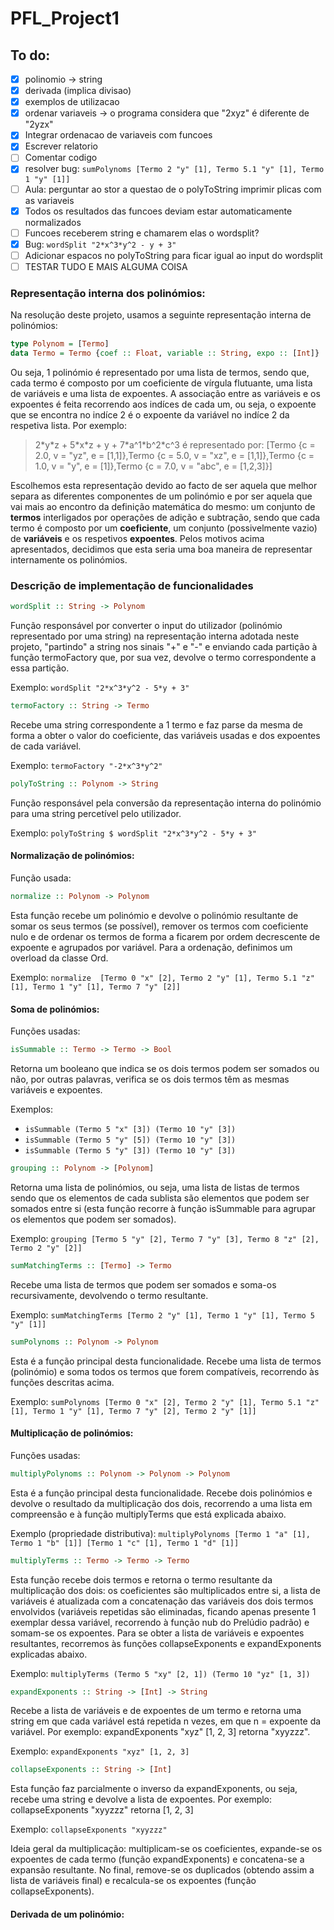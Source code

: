# PFL_Project1

## To do:
- [x] polinomio -> string
- [x] derivada (implica divisao)
- [x] exemplos de utilizacao
- [x] ordenar variaveis -> o programa considera que "2xyz" é diferente de "2yzx"
- [x] Integrar ordenacao de variaveis com funcoes
- [x] Escrever relatorio
- [ ] Comentar codigo
- [x] resolver bug: `sumPolynoms [Termo 2 "y" [1], Termo 5.1 "y" [1], Termo 1 "y" [1]]`
- [ ] Aula: perguntar ao stor a questao de o polyToString imprimir plicas com as variaveis
- [x] Todos os resultados das funcoes deviam estar automaticamente normalizados
- [ ] Funcoes receberem string e chamarem elas o wordsplit?
- [x] Bug: `wordSplit "2*x^3*y^2 - y + 3"`
- [ ] Adicionar espacos no polyToString para ficar igual ao input do wordsplit
- [ ] TESTAR TUDO E MAIS ALGUMA COISA

### Representação interna dos polinómios:

Na resolução deste projeto, usamos a seguinte representação interna de polinómios:
```haskell
type Polynom = [Termo]
data Termo = Termo {coef :: Float, variable :: String, expo :: [Int]}
```
Ou seja, 1 polinómio é representado por uma lista de termos, sendo que, cada termo é composto por um coeficiente de vírgula flutuante, uma lista de variáveis e uma lista de expoentes. A associação entre as variáveis e os expoentes é feita recorrendo aos indíces de cada um, ou seja, o expoente que se encontra no indíce 2 é o expoente da variável no indíce 2 da respetiva lista. Por exemplo:
> 2\*y\*z + 5\*x\*z + y + 7\*a\^1\*b\^2\*c^3 é representado por:
> [Termo {c = 2.0, v = "yz", e = [1,1]},Termo {c = 5.0, v = "xz", e = [1,1]},Termo {c = 1.0, v = "y", e = [1]},Termo {c = 7.0, v = "abc", e = [1,2,3]}]

Escolhemos esta representação devido ao facto de ser aquela que melhor separa as diferentes componentes de um polinómio e por ser aquela que vai mais ao encontro da definição matemática do mesmo: um conjunto de **termos** interligados por operações de adição e subtração, sendo que cada termo é composto por um **coeficiente**, um conjunto (possivelmente vazio) de **variáveis** e os respetivos **expoentes**.
Pelos motivos acima apresentados, decidimos que esta seria uma boa maneira de representar internamente os polinómios.

### Descrição de implementação de funcionalidades
```haskell
wordSplit :: String -> Polynom
```
Função responsável por converter o input do utilizador (polinómio representado por uma string) na representação interna adotada neste projeto, "partindo" a string nos sinais "+" e "-" e enviando cada partição à função termoFactory que, por sua vez, devolve o termo correspondente a essa partição.

Exemplo: `wordSplit "2*x^3*y^2 - 5*y + 3"`

```haskell
termoFactory :: String -> Termo
```
Recebe uma string correspondente a 1 termo e faz parse da mesma de forma a obter o valor do coeficiente, das variáveis usadas e dos expoentes de cada variável.

Exemplo: `termoFactory "-2*x^3*y^2"`

```haskell
polyToString :: Polynom -> String
```
Função responsável pela conversão da representação interna do polinómio para uma string percetível pelo utilizador.

Exemplo: `polyToString $ wordSplit "2*x^3*y^2 - 5*y + 3"`

#### Normalização de polinómios:
Função usada:
```haskell
normalize :: Polynom -> Polynom
```
Esta função recebe um polinómio e devolve o polinómio resultante de somar os seus termos (se possível), remover os termos com coeficiente nulo e de ordenar os termos de forma a ficarem por ordem decrescente de expoente e agrupados por variável. Para a ordenação, definimos um overload da classe Ord.

Exemplo: `normalize  [Termo 0 "x" [2], Termo 2 "y" [1], Termo 5.1 "z" [1], Termo 1 "y" [1], Termo 7 "y" [2]]`

#### Soma de polinómios:
Funções usadas:
```haskell
isSummable :: Termo -> Termo -> Bool
```
Retorna um booleano que indica se os dois termos podem ser somados ou não, por outras palavras, verifica se os dois termos têm as mesmas variáveis e expoentes.

Exemplos:
- `isSummable (Termo 5 "x" [3]) (Termo 10 "y" [3])`
- `isSummable (Termo 5 "y" [5]) (Termo 10 "y" [3])`
- `isSummable (Termo 5 "y" [3]) (Termo 10 "y" [3])`

```haskell
grouping :: Polynom -> [Polynom]
```
Retorna uma lista de polinómios, ou seja, uma lista de listas de termos sendo que os elementos de cada sublista são elementos que podem ser somados entre si (esta função recorre à função isSummable para agrupar os elementos que podem ser somados).

Exemplo: `grouping [Termo 5 "y" [2], Termo 7 "y" [3], Termo 8 "z" [2], Termo 2 "y" [2]]`

```haskell
sumMatchingTerms :: [Termo] -> Termo
```
Recebe uma lista de termos que podem ser somados e soma-os recursivamente, devolvendo o termo resultante.

Exemplo: `sumMatchingTerms [Termo 2 "y" [1], Termo 1 "y" [1], Termo 5 "y" [1]]`

```haskell
sumPolynoms :: Polynom -> Polynom
```
Esta é a função principal desta funcionalidade. Recebe uma lista de termos (polinómio) e soma todos os termos que forem compatíveis, recorrendo às funções descritas acima. 

Exemplo: `sumPolynoms [Termo 0 "x" [2], Termo 2 "y" [1], Termo 5.1 "z" [1], Termo 1 "y" [1], Termo 7 "y" [2], Termo 2 "y" [1]]`

#### Multiplicação de polinómios:
Funções usadas:

```haskell
multiplyPolynoms :: Polynom -> Polynom -> Polynom
```
Esta é a função principal desta funcionalidade. Recebe dois polinómios e devolve o resultado da multiplicação dos dois, recorrendo a uma lista em compreensão e à função multiplyTerms que está explicada abaixo.

Exemplo (propriedade distributiva): `multiplyPolynoms [Termo 1 "a" [1], Termo 1 "b" [1]] [Termo 1 "c" [1], Termo 1 "d" [1]]`

```haskell
multiplyTerms :: Termo -> Termo -> Termo
```
Esta função recebe dois termos e retorna o termo resultante da multiplicação dos dois: os coeficientes são multiplicados entre si, a lista de variáveis é atualizada com a concatenação das variáveis dos dois termos envolvidos (variáveis repetidas são eliminadas, ficando apenas presente 1 exemplar dessa variável, recorrendo à função nub do Prelúdio padrão) e somam-se os expoentes. 
Para se obter a lista de variáveis e expoentes resultantes, recorremos às funções collapseExponents e expandExponents explicadas abaixo.

Exemplo: `multiplyTerms (Termo 5 "xy" [2, 1]) (Termo 10 "yz" [1, 3])`

```haskell
expandExponents :: String -> [Int] -> String
```
Recebe a lista de variáveis e de expoentes de um termo e retorna uma string em que cada variável está repetida n vezes, em que n = expoente da variável. 
Por exemplo: expandExponents "xyz" [1, 2, 3] retorna "xyyzzz".

Exemplo: `expandExponents "xyz" [1, 2, 3]`

```haskell
collapseExponents :: String -> [Int]
```
Esta função faz parcialmente o inverso da expandExponents, ou seja, recebe uma string e devolve a lista de expoentes. 
Por exemplo: collapseExponents "xyyzzz" retorna [1, 2, 3]

Exemplo: `collapseExponents "xyyzzz"`

Ideia geral da multiplicação: multiplicam-se os coeficientes, expande-se os expoentes de cada termo (função expandExponents) e concatena-se a expansão resultante. No final, remove-se os duplicados (obtendo assim a lista de variáveis final) e recalcula-se os expoentes (função collapseExponents).

#### Derivada de um polinómio:
